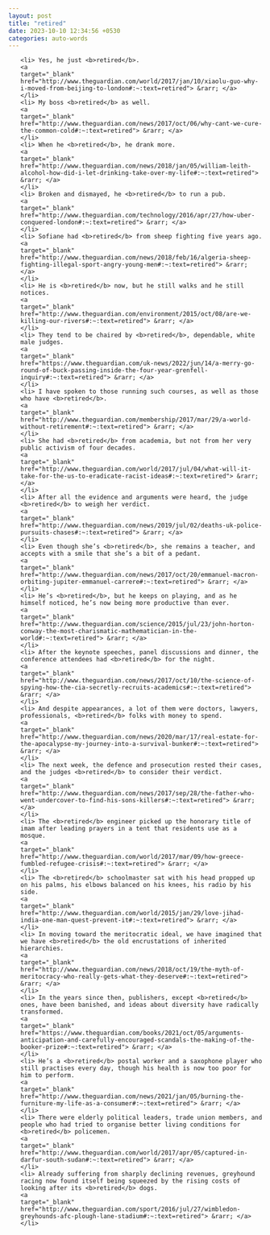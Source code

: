 ```yaml
---
layout: post
title: "retired"
date: 2023-10-10 12:34:56 +0530
categories: auto-words
---
```

<ol>

    <li> Yes, he just <b>retired</b>.
    <a 
    target="_blank" 
    href="http://www.theguardian.com/world/2017/jan/10/xiaolu-guo-why-i-moved-from-beijing-to-london#:~:text=retired"> &rarr; </a>
    </li>
    <li> My boss <b>retired</b> as well.
    <a 
    target="_blank" 
    href="http://www.theguardian.com/news/2017/oct/06/why-cant-we-cure-the-common-cold#:~:text=retired"> &rarr; </a>
    </li>
    <li> When he <b>retired</b>, he drank more.
    <a 
    target="_blank" 
    href="http://www.theguardian.com/news/2018/jan/05/william-leith-alcohol-how-did-i-let-drinking-take-over-my-life#:~:text=retired"> &rarr; </a>
    </li>
    <li> Broken and dismayed, he <b>retired</b> to run a pub.
    <a 
    target="_blank" 
    href="http://www.theguardian.com/technology/2016/apr/27/how-uber-conquered-london#:~:text=retired"> &rarr; </a>
    </li>
    <li> Sofiane had <b>retired</b> from sheep fighting five years ago.
    <a 
    target="_blank" 
    href="http://www.theguardian.com/news/2018/feb/16/algeria-sheep-fighting-illegal-sport-angry-young-men#:~:text=retired"> &rarr; </a>
    </li>
    <li> He is <b>retired</b> now, but he still walks and he still notices.
    <a 
    target="_blank" 
    href="http://www.theguardian.com/environment/2015/oct/08/are-we-killing-our-rivers#:~:text=retired"> &rarr; </a>
    </li>
    <li> They tend to be chaired by <b>retired</b>, dependable, white male judges.
    <a 
    target="_blank" 
    href="https://www.theguardian.com/uk-news/2022/jun/14/a-merry-go-round-of-buck-passing-inside-the-four-year-grenfell-inquiry#:~:text=retired"> &rarr; </a>
    </li>
    <li> I have spoken to those running such courses, as well as those who have <b>retired</b>.
    <a 
    target="_blank" 
    href="http://www.theguardian.com/membership/2017/mar/29/a-world-without-retirement#:~:text=retired"> &rarr; </a>
    </li>
    <li> She had <b>retired</b> from academia, but not from her very public activism of four decades.
    <a 
    target="_blank" 
    href="http://www.theguardian.com/world/2017/jul/04/what-will-it-take-for-the-us-to-eradicate-racist-ideas#:~:text=retired"> &rarr; </a>
    </li>
    <li> After all the evidence and arguments were heard, the judge <b>retired</b> to weigh her verdict.
    <a 
    target="_blank" 
    href="http://www.theguardian.com/news/2019/jul/02/deaths-uk-police-pursuits-chases#:~:text=retired"> &rarr; </a>
    </li>
    <li> Even though she’s <b>retired</b>, she remains a teacher, and accepts with a smile that she’s a bit of a pedant.
    <a 
    target="_blank" 
    href="http://www.theguardian.com/news/2017/oct/20/emmanuel-macron-orbiting-jupiter-emmanuel-carrere#:~:text=retired"> &rarr; </a>
    </li>
    <li> He’s <b>retired</b>, but he keeps on playing, and as he himself noticed, he’s now being more productive than ever.
    <a 
    target="_blank" 
    href="http://www.theguardian.com/science/2015/jul/23/john-horton-conway-the-most-charismatic-mathematician-in-the-world#:~:text=retired"> &rarr; </a>
    </li>
    <li> After the keynote speeches, panel discussions and dinner, the conference attendees had <b>retired</b> for the night.
    <a 
    target="_blank" 
    href="http://www.theguardian.com/news/2017/oct/10/the-science-of-spying-how-the-cia-secretly-recruits-academics#:~:text=retired"> &rarr; </a>
    </li>
    <li> And despite appearances, a lot of them were doctors, lawyers, professionals, <b>retired</b> folks with money to spend.
    <a 
    target="_blank" 
    href="http://www.theguardian.com/news/2020/mar/17/real-estate-for-the-apocalypse-my-journey-into-a-survival-bunker#:~:text=retired"> &rarr; </a>
    </li>
    <li> The next week, the defence and prosecution rested their cases, and the judges <b>retired</b> to consider their verdict.
    <a 
    target="_blank" 
    href="http://www.theguardian.com/news/2017/sep/28/the-father-who-went-undercover-to-find-his-sons-killers#:~:text=retired"> &rarr; </a>
    </li>
    <li> The <b>retired</b> engineer picked up the honorary title of imam after leading prayers in a tent that residents use as a mosque.
    <a 
    target="_blank" 
    href="http://www.theguardian.com/world/2017/mar/09/how-greece-fumbled-refugee-crisis#:~:text=retired"> &rarr; </a>
    </li>
    <li> The <b>retired</b> schoolmaster sat with his head propped up on his palms, his elbows balanced on his knees, his radio by his side.
    <a 
    target="_blank" 
    href="http://www.theguardian.com/world/2015/jan/29/love-jihad-india-one-man-quest-prevent-it#:~:text=retired"> &rarr; </a>
    </li>
    <li> In moving toward the meritocratic ideal, we have imagined that we have <b>retired</b> the old encrustations of inherited hierarchies.
    <a 
    target="_blank" 
    href="http://www.theguardian.com/news/2018/oct/19/the-myth-of-meritocracy-who-really-gets-what-they-deserve#:~:text=retired"> &rarr; </a>
    </li>
    <li> In the years since then, publishers, except <b>retired</b> ones, have been banished, and ideas about diversity have radically transformed.
    <a 
    target="_blank" 
    href="https://www.theguardian.com/books/2021/oct/05/arguments-anticipation-and-carefully-encouraged-scandals-the-making-of-the-booker-prize#:~:text=retired"> &rarr; </a>
    </li>
    <li> He’s a <b>retired</b> postal worker and a saxophone player who still practises every day, though his health is now too poor for him to perform.
    <a 
    target="_blank" 
    href="http://www.theguardian.com/news/2021/jan/05/burning-the-furniture-my-life-as-a-consumer#:~:text=retired"> &rarr; </a>
    </li>
    <li> There were elderly political leaders, trade union members, and people who had tried to organise better living conditions for <b>retired</b> policemen.
    <a 
    target="_blank" 
    href="http://www.theguardian.com/world/2017/apr/05/captured-in-darfur-south-sudan#:~:text=retired"> &rarr; </a>
    </li>
    <li> Already suffering from sharply declining revenues, greyhound racing now found itself being squeezed by the rising costs of looking after its <b>retired</b> dogs.
    <a 
    target="_blank" 
    href="http://www.theguardian.com/sport/2016/jul/27/wimbledon-greyhounds-afc-plough-lane-stadium#:~:text=retired"> &rarr; </a>
    </li>